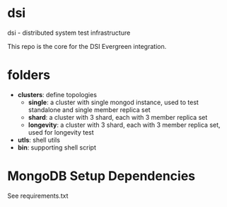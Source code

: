 # dsi
dsi - distributed system test infrastructure

This repo is the core for the DSI Evergreen integration. 

# folders
- **clusters**: define topologies    
  - **single**: a cluster with single mongod instance, used to test standalone and single member replica set
  - **shard**: a cluster with 3 shard, each with 3 member replica set
  - **longevity**: a cluster with 3 shard, each with 3 member replica set, used for longevity test
- **utls**: shell utils
- **bin**: supporting shell script

# MongoDB Setup Dependencies
See requirements.txt
